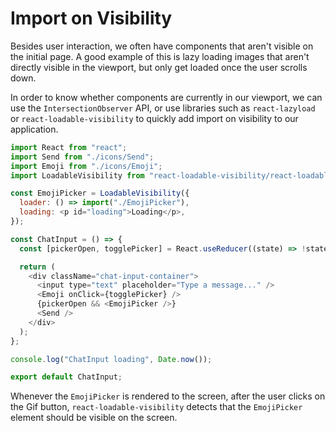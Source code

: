 # Import on Visibility

Besides user interaction, we often have components that aren't visible on the initial page. A good example of this is lazy loading images that aren't directly visible in the viewport, but only get loaded once the user scrolls down.

In order to know whether components are currently in our viewport, we can use the `IntersectionObserver` API, or use libraries such as `react-lazyload` or `react-loadable-visibility` to quickly add import on visibility to our application.

```js
import React from "react";
import Send from "./icons/Send";
import Emoji from "./icons/Emoji";
import LoadableVisibility from "react-loadable-visibility/react-loadable";

const EmojiPicker = LoadableVisibility({
  loader: () => import("./EmojiPicker"),
  loading: <p id="loading">Loading</p>,
});

const ChatInput = () => {
  const [pickerOpen, togglePicker] = React.useReducer((state) => !state, false);

  return (
    <div className="chat-input-container">
      <input type="text" placeholder="Type a message..." />
      <Emoji onClick={togglePicker} />
      {pickerOpen && <EmojiPicker />}
      <Send />
    </div>
  );
};

console.log("ChatInput loading", Date.now());

export default ChatInput;
```

Whenever the `EmojiPicker` is rendered to the screen, after the user clicks on the Gif button, `react-loadable-visibility` detects that the `EmojiPicker` element should be visible on the screen. 

